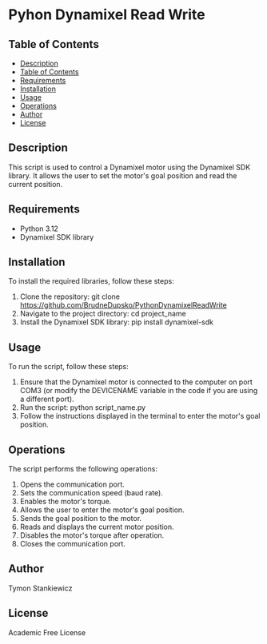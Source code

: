 # Pyhon Dynamixel Read Write

## Table of Contents
- [Description](#description)
- [Table of Contents](#table-of-contents)
- [Requirements](#requirements)
- [Installation](#installation)
- [Usage](#usage)
- [Operations](#operations)
- [Author](#author)
- [License](#license)

## Description
This script is used to control a Dynamixel motor using the Dynamixel SDK library. It allows the user to set the motor's goal position and read the current position.


## Requirements
- Python 3.12
- Dynamixel SDK library

## Installation
To install the required libraries, follow these steps:

1. Clone the repository:
   git clone https://github.com/BrudneDupsko/PythonDynamixelReadWrite
2. Navigate to the project directory:
   cd project_name
3. Install the Dynamixel SDK library:
   pip install dynamixel-sdk
   
## Usage
To run the script, follow these steps:
1. Ensure that the Dynamixel motor is connected to the computer on port COM3 (or modify the DEVICENAME variable in the code if you are using a different port).
2. Run the script:
   python script_name.py
3. Follow the instructions displayed in the terminal to enter the motor's goal position.

## Operations

The script performs the following operations:

1. Opens the communication port.
2. Sets the communication speed (baud rate).
3. Enables the motor's torque.
4. Allows the user to enter the motor's goal position.
5. Sends the goal position to the motor.
6. Reads and displays the current motor position.
7. Disables the motor's torque after operation.
8. Closes the communication port.

## Author
Tymon Stankiewicz

## License 
Academic Free License
